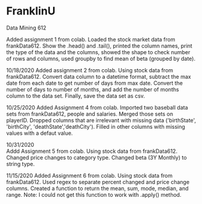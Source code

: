 # FranklinU
Data Mining 612

Added assignment 1 from colab.
Loaded the stock market data from frankData612.
Show the .head() and .tail(), printed the column names, print the type of the data and the columns, 
  showed the shape to check number of rows and columns, used groupby to find mean of beta (grouped by date).

10/18/2020 
Added assignment 2 from colab.
Using stock data from frankData612.
Convert data column to a datetime format, subtract the max date from each date to get number of days from max date.
Convert the number of days to number of months, and add the number of months column to the data set. Finally, save the data set as csv.

10/25/2020
Added Assignment 4 from colab.
Imported two baseball data sets from frankData612, people and salaries.
Merged those sets on playerID.
Dropped columns that are irrelevant with missing data ('birthState', 'birthCity', 'deathState','deathCity').
Filled in other columns with missing values with a defaut value.


10/31/2020  
Addd Assignment 5 from colab.
Using stock data from frankData612.
Changed price changes to category type.
Changed beta (3Y Monthly) to string type.

11/15/2020
Added Assignment 6 from colab.
Using stock data from frankData612.
Used regex to separate percent changed and price change columns.
Created a function to return the mean, sum, mode, median, and range.
Note: I could not get this function to work with .apply() method.
